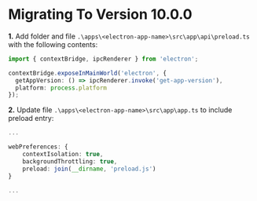 # Migrating To Version 10.0.0

**1.** Add folder and file `.\apps\<electron-app-name>\src\app\api\preload.ts` with the following contents:

```typescript
import { contextBridge, ipcRenderer } from 'electron';

contextBridge.exposeInMainWorld('electron', {
  getAppVersion: () => ipcRenderer.invoke('get-app-version'),
  platform: process.platform
});
```

**2.** Update file `.\apps\<electron-app-name>\src\app\app.ts` to include preload entry:

```typescript
...

webPreferences: {
    contextIsolation: true,
    backgroundThrottling: true,
    preload: join(__dirname, 'preload.js')
}

...
```
